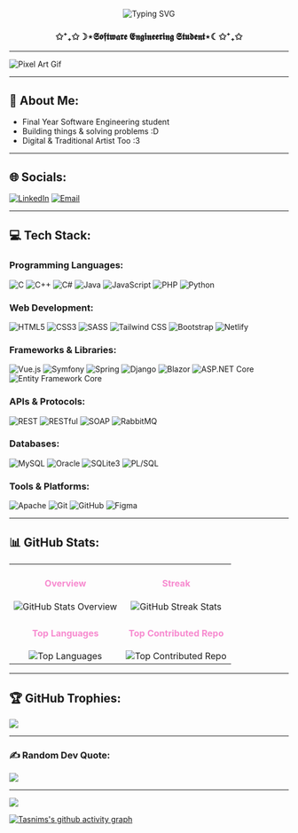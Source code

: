 <p align="center">
  <img src="https://readme-typing-svg.demolab.com?font=Pacifico&weight=700&size=28&duration=3000&pause=1000&color=F78ACF&center=true&vCenter=true&width=600&lines=Hi%2C+I'm+Tasnim;Welcome+to+my+GitHub!;I+love+coding+%F0%9F%92%BB;Follow+for+more+awesome+projects!" alt="Typing SVG" />
</p>

<h3 align="center">✩⁺₊✩☽⋆𝕾𝖔𝖋𝖙𝖜𝖆𝖗𝖊 𝕰𝖓𝖌𝖎𝖓𝖊𝖊𝖗𝖎𝖓𝖌 𝕾𝖙𝖚𝖉𝖊𝖓𝖙⋆☾✩⁺₊✩</h3>

---

![Pixel Art Gif](https://images-wixmp-ed30a86b8c4ca887773594c2.wixmp.com/f/c83c004e-1370-4756-88e5-4071de797088/dhtuht1-2130e78f-655d-4524-a920-7c0277ccf856.gif?token=eyJ0eXAiOiJKV1QiLCJhbGciOiJIUzI1NiJ9.eyJzdWIiOiJ1cm46YXBwOjdlMGQxODg5ODIyNjQzNzNhNWYwZDQxNWVhMGQyNmUwIiwiaXNzIjoidXJuOmFwcDo3ZTBkMTg4OTgyMjY0MzczYTVmMGQ0MTVlYTBkMjZlMCIsIm9iaiI6W1t7InBhdGgiOiJcL2ZcL2M4M2MwMDRlLTEzNzAtNDc1Ni04OGU1LTQwNzFkZTc5NzA4OFwvZGh0dWh0MS0yMTMwZTc4Zi02NTVkLTQ1MjQtYTkyMC03YzAyNzdjY2Y4NTYuZ2lmIn1dXSwiYXVkIjpbInVybjpzZXJ2aWNlOmZpbGUuZG93bmxvYWQiXX0.I5zx4PAEUzfpK6NtDSrb6tCcp9qYRMpNta990Mtq31k)

---


## 💫 About Me:
- Final Year Software Engineering student
- Building things & solving problems :D
- Digital & Traditional Artist Too :3  


---

## 🌐 Socials:
[![LinkedIn](https://img.shields.io/badge/LinkedIn-%230077B5.svg?logo=linkedin&logoColor=white)](https://www.linkedin.com/in/tasnim-ghanmi-9b8057293/)
[![Email](https://img.shields.io/badge/Email-D14836?logo=gmail&logoColor=white)](mailto:tasnimghanmi02@gmail.com)

---

## 💻 Tech Stack:

### Programming Languages:
![C](https://img.shields.io/badge/c-%2300599C.svg?style=for-the-badge&logo=c&logoColor=white)
![C++](https://img.shields.io/badge/c++-%2300599C.svg?style=for-the-badge&logo=c%2B%2B&logoColor=white)
![C#](https://img.shields.io/badge/c%23-%23239120.svg?style=for-the-badge&logo=csharp&logoColor=white)
![Java](https://img.shields.io/badge/java-%23ED8B00.svg?style=for-the-badge&logo=openjdk&logoColor=white)
![JavaScript](https://img.shields.io/badge/javascript-%23323330.svg?style=for-the-badge&logo=javascript&logoColor=%23F7DF1E)
![PHP](https://img.shields.io/badge/php-%23777BB4.svg?style=for-the-badge&logo=php&logoColor=white)
![Python](https://img.shields.io/badge/python-3670A0?style=for-the-badge&logo=python&logoColor=ffdd54)

### Web Development:
![HTML5](https://img.shields.io/badge/html5-%23E34F26.svg?style=for-the-badge&logo=html5&logoColor=white)
![CSS3](https://img.shields.io/badge/css3-%231572B6.svg?style=for-the-badge&logo=css3&logoColor=white)
![SASS](https://img.shields.io/badge/Sass-%23CC6699.svg?style=for-the-badge&logo=sass&logoColor=white)
![Tailwind CSS](https://img.shields.io/badge/tailwindcss-%2338B2AC.svg?style=for-the-badge&logo=tailwind-css&logoColor=white)
![Bootstrap](https://img.shields.io/badge/bootstrap-%238511FA.svg?style=for-the-badge&logo=bootstrap&logoColor=white)
![Netlify](https://img.shields.io/badge/netlify-%23000000.svg?style=for-the-badge&logo=netlify&logoColor=#00C7B7)

### Frameworks & Libraries:
![Vue.js](https://img.shields.io/badge/vuejs-%2335495E.svg?style=for-the-badge&logo=vuedotjs&logoColor=%234FC08D) <!-- Added Vue.js -->
![Symfony](https://img.shields.io/badge/symfony-%23000000.svg?style=for-the-badge&logo=symfony&logoColor=white)
![Spring](https://img.shields.io/badge/spring-%236DB33F.svg?style=for-the-badge&logo=spring&logoColor=white)
![Django](https://img.shields.io/badge/django-%23092E20.svg?style=for-the-badge&logo=django&logoColor=white) <!-- Added Django -->
![Blazor](https://img.shields.io/badge/Blazor-%23FF5722.svg?style=for-the-badge&logo=blazor&logoColor=white)
![ASP.NET Core](https://img.shields.io/badge/ASP.NET_Core-5B2C51.svg?style=for-the-badge&logo=dotnet&logoColor=white)
![Entity Framework Core](https://img.shields.io/badge/EF_Core-DD2A2A.svg?style=for-the-badge&logo=entityframework&logoColor=white)

### APIs & Protocols:
![REST](https://img.shields.io/badge/REST-%23000000.svg?style=for-the-badge&logo=rest&logoColor=white) <!-- Added REST -->
![RESTful](https://img.shields.io/badge/RESTful-%23000000.svg?style=for-the-badge&logo=rest&logoColor=white) <!-- Added RESTful -->
![SOAP](https://img.shields.io/badge/soap-%235C2D91.svg?style=for-the-badge&logo=w3c&logoColor=white) <!-- Added SOAP -->
![RabbitMQ](https://img.shields.io/badge/rabbitmq-%23FF6600.svg?style=for-the-badge&logo=rabbitmq&logoColor=white) <!-- Added RabbitMQ -->

### Databases:
![MySQL](https://img.shields.io/badge/mysql-4479A1.svg?style=for-the-badge&logo=mysql&logoColor=white)
![Oracle](https://img.shields.io/badge/oracle-F80000?style=for-the-badge&logo=oracle&logoColor=white)
![SQLite3](https://img.shields.io/badge/sqlite3-%2307405E.svg?style=for-the-badge&logo=sqlite&logoColor=white) <!-- Added SQLite3 -->
![PL/SQL](https://img.shields.io/badge/PL%2FSQL-%23F80000.svg?style=for-the-badge&logo=oracle&logoColor=white) <!-- Added PL/SQL -->

### Tools & Platforms:
![Apache](https://img.shields.io/badge/apache-%23D42029.svg?style=for-the-badge&logo=apache&logoColor=white)
![Git](https://img.shields.io/badge/git-%23F05033.svg?style=for-the-badge&logo=git&logoColor=white)
![GitHub](https://img.shields.io/badge/github-%23121011.svg?style=for-the-badge&logo=github&logoColor=white)
![Figma](https://img.shields.io/badge/figma-%23F24E1E.svg?style=for-the-badge&logo=figma&logoColor=white)

---

## 📊 GitHub Stats:

<table align="center">
  <tr>
    <td align="center">
      <h4 style="color:#F78ACF;">Overview</h4>
      <img 
        src="https://github-readme-stats.vercel.app/api?username=TasnimGhanmii&theme=dark&hide_border=false&include_all_commits=true&count_private=true&title_color=F78ACF&icon_color=F78ACF&text_color=E0A0C6&bg_color=151515" 
        alt="GitHub Stats Overview" 
      />
    </td>
    <td align="center">
      <h4 style="color:#F78ACF;">Streak</h4>
      <img 
        src="https://github-readme-streak-stats.herokuapp.com/?user=TasnimGhanmii&theme=dark&hide_border=false&stroke=F78ACF&fire=F78ACF&currStreakNum=F78ACF&sideNums=E0A0C6&background=151515" 
        alt="GitHub Streak Stats" 
      />
    </td>
  </tr>
  <tr>
    <td align="center">
      <h4 style="color:#F78ACF;">Top Languages</h4>
      <img 
        src="https://github-readme-stats.vercel.app/api/top-langs/?username=TasnimGhanmii&theme=dark&hide_border=false&include_all_commits=true&count_private=true&layout=compact&title_color=F78ACF&icon_color=F78ACF&text_color=E0A0C6&bg_color=151515" 
        alt="Top Languages" 
      />
    </td>
    <td align="center">
      <h4 style="color:#F78ACF;">Top Contributed Repo</h4>
      <img 
        src="https://github-contributor-stats.vercel.app/api?username=TasnimGhanmii&limit=5&theme=dark&no-frame=false&no-bg=false&margin-w=4&title_color=F78ACF&icon_color=F78ACF&text_color=E0A0C6&bg_color=151515" 
        alt="Top Contributed Repo" 
      />
    </td>
  </tr>
</table>

---

## 🏆 GitHub Trophies:
![](https://github-profile-trophy.vercel.app/?username=TasnimGhanmii&theme=radical&no-frame=false&no-bg=false&margin-w=4)

---

### ✍️ Random Dev Quote:
![](https://quotes-github-readme.vercel.app/api?type=vertical&theme=radical)


---

[![](https://visitcount.itsvg.in/api?id=TasnimGhanmii&icon=0&color=0)](https://visitcount.itsvg.in)


[![Tasnims's github activity graph](https://github-readme-activity-graph.vercel.app/graph?username=TasnimGhanmii&theme=xcode)](https://github.com/ashutosh00710/github-readme-activity-graph)



<!-- Proudly created with GPRM ( https://gprm.itsvg.in ) -->
